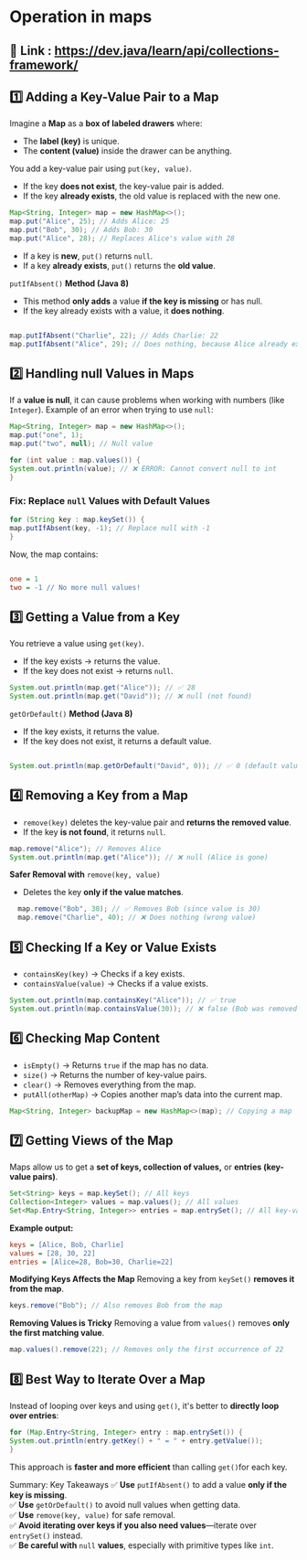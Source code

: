 # Operation in maps

## 🔹 Link : <https://dev.java/learn/api/collections-framework/>

## **1️⃣ Adding a Key-Value Pair to a Map**

Imagine a **Map** as a **box of labeled drawers** where:

- The **label (key)** is unique.
- The **content (value)** inside the drawer can be anything.

You add a key-value pair using `put(key, value)`.

- If the key **does not exist**, the key-value pair is added.
- If the key **already exists**, the old value is replaced with the new one.

```java
Map<String, Integer> map = new HashMap<>();
map.put("Alice", 25); // Adds Alice: 25
map.put("Bob", 30); // Adds Bob: 30
map.put("Alice", 28); // Replaces Alice's value with 28
```

- If a key is **new**, `put()` returns `null`.
- If a key **already exists**, `put()` returns the **old value**.

`putIfAbsent()` **Method (Java 8)**

- This method **only adds** a value **if the key is missing** or has null.
- If the key already exists with a value, it **does nothing**.

```java

map.putIfAbsent("Charlie", 22); // Adds Charlie: 22
map.putIfAbsent("Alice", 29); // Does nothing, because Alice already exists
```

## 2️⃣ Handling null Values in Maps

If a **value is null**, it can cause problems when working with numbers (like `Integer`).
Example of an error when trying to use `null`:

```java
Map<String, Integer> map = new HashMap<>();
map.put("one", 1);
map.put("two", null); // Null value

for (int value : map.values()) {
System.out.println(value); // ❌ ERROR: Cannot convert null to int
}
```

### Fix: Replace `null` Values with Default Values

```java
for (String key : map.keySet()) {
map.putIfAbsent(key, -1); // Replace null with -1
}
```

Now, the map contains:

```ini

one = 1
two = -1 // No more null values!
```

## 3️⃣ Getting a Value from a Key

You retrieve a value using `get(key)`.

- If the key exists → returns the value.
- If the key does not exist → returns `null`.

```java
System.out.println(map.get("Alice")); // ✅ 28
System.out.println(map.get("David")); // ❌ null (not found)
```

`getOrDefault()` **Method (Java 8)**

- If the key exists, it returns the value.
- If the key does not exist, it returns a default value.

```java

System.out.println(map.getOrDefault("David", 0)); // ✅ 0 (default value)
```

## 4️⃣ Removing a Key from a Map

- `remove(key)` deletes the key-value pair and **returns the removed value**.
- If the key **is not found**, it returns `null`.

```java
map.remove("Alice"); // Removes Alice
System.out.println(map.get("Alice")); // ❌ null (Alice is gone)
```

**Safer Removal with** `remove(key, value)`

- Deletes the key **only if the value matches**.

```java
  map.remove("Bob", 30); // ✅ Removes Bob (since value is 30)
  map.remove("Charlie", 40); // ❌ Does nothing (wrong value)
```

## 5️⃣ Checking If a Key or Value Exists

- `containsKey(key)` → Checks if a key exists.
- `containsValue(value)` → Checks if a value exists.

```java
System.out.println(map.containsKey("Alice")); // ✅ true
System.out.println(map.containsValue(30)); // ❌ false (Bob was removed)
```

## 6️⃣ Checking Map Content

- `isEmpty()` → Returns `true` if the map has no data.
- `size()` → Returns the number of key-value pairs.
- `clear()` → Removes everything from the map.
- `putAll(otherMap)` → Copies another map’s data into the current map.

```java
Map<String, Integer> backupMap = new HashMap<>(map); // Copying a map
```

## 7️⃣ Getting Views of the Map

Maps allow us to get a **set of keys, collection of values,** or **entries (key-value pairs)**.

```java
Set<String> keys = map.keySet(); // All keys
Collection<Integer> values = map.values(); // All values
Set<Map.Entry<String, Integer>> entries = map.entrySet(); // All key-value pairs
```

**Example output:**

```ini
keys = [Alice, Bob, Charlie]
values = [28, 30, 22]
entries = [Alice=28, Bob=30, Charlie=22]
```

**Modifying Keys Affects the Map**
Removing a key from `keySet()` **removes it from the map**.

```java
keys.remove("Bob"); // Also removes Bob from the map
```

**Removing Values is Tricky**
Removing a value from `values()` removes **only the first matching value**.

```java
map.values().remove(22); // Removes only the first occurrence of 22
```

## 8️⃣ Best Way to Iterate Over a Map

Instead of looping over keys and using `get()`, it's better to **directly loop over entries**:

```java
for (Map.Entry<String, Integer> entry : map.entrySet()) {
System.out.println(entry.getKey() + " = " + entry.getValue());
}
```

This approach is **faster and more efficient** than calling `get()`for each key.

Summary: Key Takeaways
✅ **Use** `putIfAbsent()` to add a value **only if the key is missing**.  
✅ **Use** `getOrDefault()` to avoid null values when getting data.  
✅ **Use** `remove(key, value)` for safe removal.  
✅ **Avoid iterating over keys if you also need values**—iterate over `entrySet()` instead.  
✅ **Be careful with** `null` **values**, especially with primitive types like `int`.

